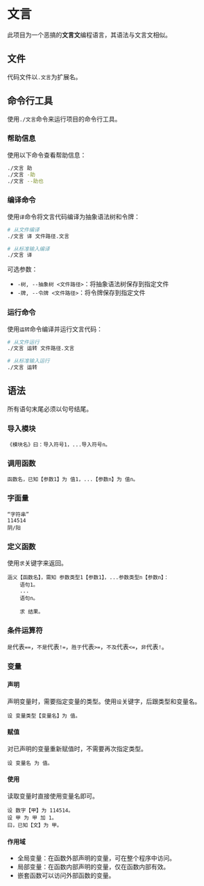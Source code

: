 # 文言

此项目为一个恶搞的**文言文**编程语言，其语法与文言文相似。

## 文件

代码文件以`.文言`为扩展名。

## 命令行工具

使用`./文言`命令来运行项目的命令行工具。

### 帮助信息

使用以下命令查看帮助信息：

```bash
./文言 助
./文言 -助
./文言 --助也
```

### 编译命令

使用`译`命令将文言代码编译为抽象语法树和令牌：

```bash
# 从文件编译
./文言 译 文件路径.文言

# 从标准输入编译
./文言 译
```

可选参数：

- `-树, --抽象树 <文件路径>`：将抽象语法树保存到指定文件
- `-牌, --令牌 <文件路径>`：将令牌保存到指定文件

### 运行命令

使用`运转`命令编译并运行文言代码：

```bash
# 从文件运行
./文言 运转 文件路径.文言

# 从标准输入运行
./文言 运转
```

## 语法

所有语句末尾必须以句号结尾。

### 导入模块

```plain
《模块名》曰：导入符号1，...导入符号n。
```

### 调用函数

```plain
函数名，已知【参数1】为 值1，...【参数n】为 值n。
```

### 字面量

```plain
“字符串”
114514
阴/阳
```

### 定义函数

使用`求`关键字来返回。

```plain
涵义【函数名】，需知 参数类型1【参数1】，...参数类型n【参数n】：
    语句1。
    ...
    语句n。

    求 结果。
```

### 条件运算符

`是`代表`==`，`不是`代表`!=`，`胜于`代表`>=`，`不及`代表`<=`，`非`代表`!`。

### 变量

#### 声明

声明变量时，需要指定变量的类型。使用`设`关键字，后跟类型和变量名。

```plain
设 变量类型【变量名】为 值。
```

#### 赋值

对已声明的变量重新赋值时，不需要再次指定类型。

```plain
设 变量名 为 值。
```

#### 使用

读取变量时直接使用变量名即可。

```plain
设 数字【甲】为 114514。
设 甲 为 甲 加 1。
曰，已知【文】为 甲。
```

#### 作用域

- 全局变量：在函数外部声明的变量，可在整个程序中访问。
- 局部变量：在函数内部声明的变量，仅在函数内部有效。
- 嵌套函数可以访问外部函数的变量。
